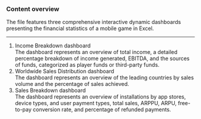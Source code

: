 ### Content overview

The file features three comprehensive interactive dynamic dashboards presenting the financial statistics of a mobile game in Excel. 

--------------------------------------
1) Income Breakdown dashboard <br> 
The dashboard represents an overview of total income, a detailed percentage breakdown of income generated, EBITDA, and the sources of funds, categorized as player funds or third-party funds. <br> 
2) Worldwide Sales Distribution dashboard <br> 
The dashboard represents an overview of the leading countries by sales volume and the percentage of sales achieved. <br> 
3) Sales Breakdown dashboard <br> 
The dashboard represents an overview of installations by app stores, device types, and user payment types, total sales, ARPPU, ARPU, free-to-pay conversion rate, and percentage of refunded payments.
